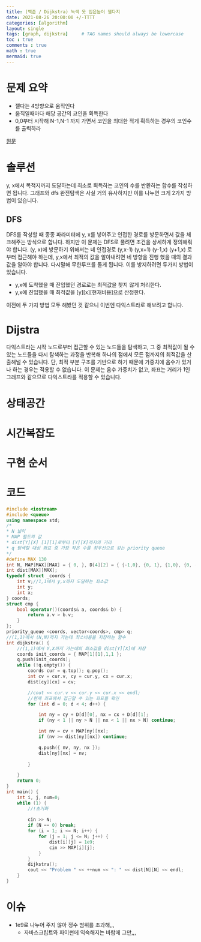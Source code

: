 ```yaml
---
title: (백준 / Dijkstra) 녹색 옷 입은놈이 젤다지
date: 2021-08-26 20:00:00 +/-TTTT
categories: [algorithm]
layout: single
tags: [graph, dijkstra]     # TAG names should always be lowercase
toc : true
comments : true
math : true
mermaid: true
---
```


# 문제 요약
- 젤다는 4방향으로 움직인다
- 움직일때마다 해당 공간의 코인을 휙득한다
- 0,0부터 시작해 N-1,N-1 까지 가면서 코인을 최대한 적게 휙득하는 경우의 코인수를 출력하라

[원문](https://www.acmicpc.net/problem/4485)

# 솔루션
 y, x에서 목적지까지 도달하는데 최소로 휙득하는 코인의 수를 반환하는 함수를 작성하면 됩니다.
그래프와 dfs 완전탐색은 사실 거의 유사하지만 이를 나누면 크게 2가지 방법이 있습니다.
## DFS
 DFS를 작성할 때 종종 파라미터에 y, x를 넣어주고 인접한 경로를 방문하면서 값을 체크해주는 방식으로 합니다.
하지만 이 문제는 DFS로 풀려면 조건을 상세하게 정의해줘야 합니다. (y, x)에 방문하기 위해서는 네 인접경로 (y,x-1) (y,x+1) (y-1,x) (y+1,x) 로부터 접근해야 하는데, y,x에서 최적의 값을 알아내려면 네 방향을 진행 했을 때의 결과값을 알아야 합니다. 다시말해 무한루프를 돌게 됩니다.
 이를 방지하려면 두가지 방법이 있습니다.
- y,x에 도착했을 때 진입했던 경로로는 최적값을 찾지 않게 처리한다.
- y,x에 진입했을 때 최적값을 [y][x][현재비용]으로 산정한다.

이전에 두 가지 방법 모두 해봤던 것 같으니 이번엔 다익스트라로 해보려고 합니다.

# Dijstra
다익스트라는 시작 노드로부터 접근할 수 있는 노드들을 탐색하고, 그 중 최적값이 될 수 있는 노드들을 다시 탐색하는 과정을 반복해 하나의 점에서 모든 점까지의 최적값을 산출해낼 수 있습니다.
 단, 최적 부분 구조를 기반으로 하기 때문에 가중치에 음수가 있거나 하는 경우는 적용할 수 없습니다.
 이 문제는 음수 가중치가 없고, 좌표는 거리가 1인 그래프와 같으므로 다익스트라를 적용할 수 있습니다.

# 상태공간

# 시간복잡도

# 구현 순서

# 코드
```c++
#include <iostream>
#include <queue>
using namespace std;
/*
* N 넓이
* MAP 필드의 값
* dist[Y][X] [1][1]로부터 [Y][X]까지의 거리
* q 탐색할 대상 좌표 중 가장 작은 수를 최우선으로 갖는 priority queue
*/
#define MAX 130
int N, MAP[MAX][MAX] = { 0, }, D[4][2] = { {-1,0}, {0, 1}, {1,0}, {0, -1} };
int dist[MAX][MAX];
typedef struct _coords {
	int v;//1,1에서 y,x까지 도달하는 최소값
	int y;
	int x;
} coords;
struct cmp {
	bool operator()(coords& a, coords& b) {
		return a.v > b.v;
	}
};
priority_queue <coords, vector<coords>, cmp> q;
//(1,1)에서 (N,N)까지 가는데 최소비용을 저장하는 함수
int dijkstra() {
	//(1,1)에서 Y,X까지 가는데의 최소값을 dist[Y][X]에 저장
	coords init_coords = { MAP[1][1],1,1 };
	q.push(init_coords);
	while (!q.empty()) {
		coords cur = q.top(); q.pop();
		int cv = cur.v, cy = cur.y, cx = cur.x;
		dist[cy][cx] = cv;

		//cout << cur.v << cur.y << cur.x << endl;
		//현재 좌표에서 접근할 수 있는 좌표들 확인
		for (int d = 0; d < 4; d++) {

			int ny = cy + D[d][0], nx = cx + D[d][1];
			if (ny < 1 || ny > N || nx < 1 || nx > N) continue;

			int nv = cv + MAP[ny][nx];
			if (nv >= dist[ny][nx]) continue;

			q.push({ nv, ny, nx });
			dist[ny][nx] = nv;
			
		}

	}
	return 0;
}
int main() {
	int i, j, num=0;
	while (1) {
		//!초기화
		
		cin >> N;
		if (N == 0) break;
		for (i = 1; i <= N; i++) {
			for (j = 1; j <= N; j++) {
				dist[i][j] = 1e9;
				cin >> MAP[i][j];
			}
		}
		dijkstra();
		cout << "Problem " << ++num << ": " << dist[N][N] << endl;
	}
}
```



# 이슈 

- 1e9로 나누어 주지 않아 정수 범위를 초과해,,,
  - 자바스크립트와 파이썬에 익숙해지는 바람에 그만,,,